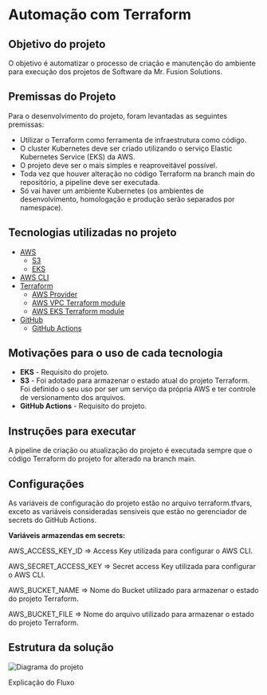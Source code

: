 # Automação com Terraform

## Objetivo do projeto

O objetivo é automatizar o processo de criação e manutenção do ambiente para execução dos projetos de Software da Mr. Fusion Solutions.

## Premissas do Projeto

Para o desenvolvimento do projeto, foram levantadas as seguintes premissas:

- Utilizar o Terraform como ferramenta de infraestrutura como código.
- O cluster Kubernetes deve ser criado utilizando o serviço Elastic Kubernetes Service (EKS) da AWS.
- O projeto deve ser o mais simples e reaproveitável possível.
- Toda vez que houver alteração no código Terraform na branch main do repositório, a pipeline deve ser executada.
- Só vai haver um ambiente Kubernetes (os ambientes de desenvolvimento, homologação e produção serão separados por namespace).

## Tecnologias utilizadas no projeto

- [AWS](https://aws.amazon.com)
  - [S3](https://aws.amazon.com/s3)
  - [EKS](https://aws.amazon.com/eks)
- [AWS CLI](https://aws.amazon.com/cli/)
- [Terraform](https://www.terraform.io)
  - [AWS Provider](https://registry.terraform.io/providers/hashicorp/aws)
  - [AWS VPC Terraform module](https://registry.terraform.io/modules/terraform-aws-modules/vpc/aws)
  - [AWS EKS Terraform module](https://registry.terraform.io/modules/terraform-aws-modules/eks/aws)
- [GitHub](https://github.com)
  - [GitHub Actions](https://github.com/features/actions)

## Motivações para o uso de cada tecnologia

- **EKS** - Requisito do projeto.
- **S3** - Foi adotado para armazenar o estado atual do projeto Terraform. Foi definido o seu uso por ser um serviço da própria AWS e ter controle de versionamento dos arquivos.
- **GitHub Actions** - Requisito do projeto.

## Instruções para executar

A pipeline de criação ou atualização do projeto é executada sempre que o código Terraform do projeto for alterado na branch main.

## Configurações

As variáveis de configuração do projeto estão no arquivo terraform.tfvars, exceto as variáveis consideradas sensiveis que estão no gerenciador de secrets do GitHub Actions.

**Variáveis armazendas em secrets:**

AWS_ACCESS_KEY_ID => Access Key utilizada para configurar o AWS CLI.

AWS_SECRET_ACCESS_KEY => Secret access Key utilizada para configurar o AWS CLI.

AWS_BUCKET_NAME => Nome do Bucket utilizado para armazenar o estado do projeto Terraform.

AWS_BUCKET_FILE => Nome do arquivo utilizado para armazenar o estado do projeto Terraform.

## Estrutura da solução

![Diagrama do projeto](./diagramas/pipeline.drawio.png)

Explicação do Fluxo
